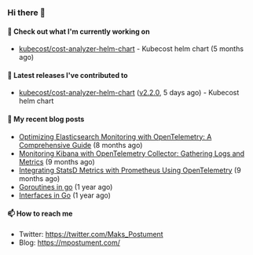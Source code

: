 ### Hi there 👋

#### 👷 Check out what I'm currently working on

- [kubecost/cost-analyzer-helm-chart](https://github.com/kubecost/cost-analyzer-helm-chart) - Kubecost helm chart (5 months ago)

#### 🔭 Latest releases I've contributed to

- [kubecost/cost-analyzer-helm-chart](https://github.com/kubecost/cost-analyzer-helm-chart) ([v2.2.0](https://github.com/kubecost/cost-analyzer-helm-chart/releases/tag/v2.2.0), 5 days ago) - Kubecost helm chart

#### 📜 My recent blog posts

- [Optimizing Elasticsearch Monitoring with OpenTelemetry: A Comprehensive Guide](https://mpostument.com/posts/programming/observability/otel-elasticsearch/) (8 months ago)
- [Monitoring Kibana with OpenTelemetry Collector: Gathering Logs and Metrics](https://mpostument.com/posts/programming/observability/otel-kibana/) (9 months ago)
- [Integrating StatsD Metrics with Prometheus Using OpenTelemetry](https://mpostument.com/posts/programming/observability/otel-statsd/) (9 months ago)
- [Goroutines in go](https://mpostument.com/posts/programming/golang/basics/go-routines/) (1 year ago)
- [Interfaces in Go](https://mpostument.com/posts/programming/golang/basics/go-interfaces/) (1 year ago)

#### 📫 How to reach me

- Twitter: https://twitter.com/Maks_Postument
- Blog: https://mpostument.com/
